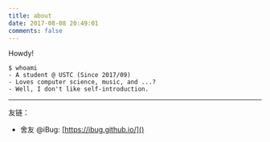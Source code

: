 ```yaml
---
title: about
date: 2017-08-08 20:49:01
comments: false
---
```


Howdy!

```
$ whoami
- A student @ USTC (Since 2017/09)
- Loves computer science, music, and ...?
- Well, I don't like self-introduction.
```

---

友链：

- 舍友 @iBug: [https://ibug.github.io/]()